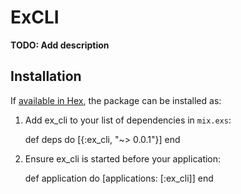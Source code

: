 # ExCLI

**TODO: Add description**

## Installation

If [available in Hex](https://hex.pm/docs/publish), the package can be installed as:

  1. Add ex_cli to your list of dependencies in `mix.exs`:

        def deps do
          [{:ex_cli, "~> 0.0.1"}]
        end

  2. Ensure ex_cli is started before your application:

        def application do
          [applications: [:ex_cli]]
        end

